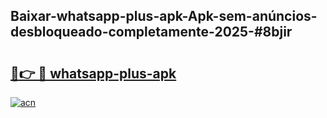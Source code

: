 ## Baixar-whatsapp-plus-apk-Apk-sem-anúncios-desbloqueado-completamente-2025-#8bjir

# <h2><a href="https://ainizakaria.my?title=whatsapp-plus-apk&ref=20M">🔗👉 🔴 whatsapp-plus-apk</a></h2>

[![acn](https://github.com/user-attachments/assets/0f9c940e-d8b0-45ae-aac7-cd30a18b3e1c)](https://ainizakaria.my?title=whatsapp-plus-apk&ref=20M)

